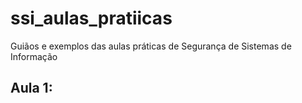 # ssi_aulas_pratiicas
Guiãos e exemplos das aulas práticas de Segurança de Sistemas de Informação

## Aula 1: 


